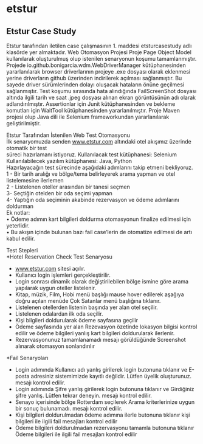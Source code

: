 # etstur
## Etstur Case Study
Etstur tarafından iletilen case çalışmasının 1. maddesi etsturcasestudy adlı klasörde yer almaktadır. Web Otomasyon Projesi Proje Page Object Model kullanılarak 
oluşturulmuş olup istenilen senaryonun koşumu tamamlanmıştır.
Projede io.github.bonigarcia.wdm.WebDriverManager kütüphanesinden yararlanılarak browser driverlarının projeye .exe dosyası olarak eklenmesi yerine 
driverların github üzerinden indirilerek açılması sağlanmıştır. 
Bu sayede driver sürümlerinden dolayı oluşacak hataların önüne geçilmesi sağlanmıştır. 
Test koşumu sırasında hata alındığında FailScreenShot dosyası altında ilgili tarih ve saat .jpeg dosyası  alınan ekran görüntüsünün adı olarak adlandırılmıştır. 
Assertionlar için Junit kütüphanesinden ve bekleme komutları için WaitTool kütüphanesinden yararlanılmıştır.
Proje Maven projesi olup Java dili ile Selenium frameworkundan yararlanılarak geliştirilmiştir.


Etstur Tarafından İstenilen Web Test Otomasyonu <br/>
İlk senaryomuzda senden www.etstur.com altındaki otel akışımız üzerinde otomatik bir test<br/>
süreci hazırlamanı istiyoruz. Kullanılacak test kütüphanesi: Selenium<br/>
Kullanılabilecek yazılım kütüphanesi: Java, Python<br/>
Hazırlayacağın test sürecinde aşağıdaki adımlarını takip etmeni bekliyoruz.<br/>
1 - Bir tarih aralığı ve bölge/tema belirleyerek arama yapman ve otel listelemesine ilerlemen<br/>
2 - Listelenen oteller arasından bir tanesi seçmen<br/>
3- Seçtiğin otelden bir oda seçimi yapman<br/>
4- Yaptığın oda seçiminin akabinde rezervasyon ve ödeme adımlarını doldurman<br/>
Ek notlar:<br/>
• Ödeme adımın kart bilgileri doldurma otomasyonun finalize edilmesi için yeterlidir.<br/>
• Bu akışın içinde bulunan bazı fail case’lerin de otomatize edilmesi de artı kabul edilir.<br/>

Test Stepleri<br/>
*Hotel Reservation Check Test Senaryosu
* www.etstur.com sitesi açılır.<br/>
* Kullanıcı login işlemleri gerçekleştirilir.<br/>
* Login sonrası dinamik olarak değiştirilebilen bölge ismine göre arama yapılarak uygun oteller listelenir.<br/>
* Kitap, müzik, Film, Hobi menü başlığı mause hover edilerek aşağıya doğru açılan menüde Çok Satanlar menü başlığına tıklanır.<br/>
* Listelenen otellerden listenin başında yer alan otel seçilir.<br/>
* Listelenen odalardan ilk oda seçilir.<br/>
* Kişi bilgileri doldurularak ödeme sayfasına geçilir<br/>
* Ödeme sayfasında yer alan Rezevasyon özetinde lokasyon bilgisi kontrol edilir ve ödeme bilgileri yanlış kart bilgileri doldurularak ilerlenir.<br/>
* Rezervasyonunuz tamamlanamadı mesajı görüldüğünde Screenshot alınarak otomasyon sonlandırılır<br/>

*Fail Senaryoları
* Login adımında Kullanıcı adı yanlış girilerek login butonuna tıklanır ve E-posta adresiniz sistemimizde kayıtlı değildir. Lütfen üyelik oluşturunuz. mesajı kontrol edilir.<br/>
* Login adımında Şifre yanlış girilerek login butonuna tıklanır ve Girdiğiniz şifre yanlış. Lütfen tekrar deneyin. mesajı kontrol edilir.<br/>
* Senayo içerisinde bölge Rotterdam seçilerek Arama kriterlerinize uygun bir sonuç bulunamadı. mesajı kontrol edilir.<br/>
* Kişi bilgileri doldurulmadan ödeme adımına ilerle butonuna tıklanır kişi bilgileri ile ilgili fail mesajları kontrol edilir<br/>
* Ödeme bilgileri doldurulmadan rezervasyonu tamamla butonuna tıklanır Ödeme bilgileri ile ilgili fail mesajları kontrol edilir<br/>
